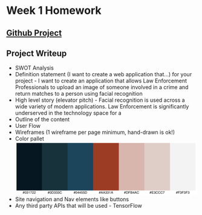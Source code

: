 # Week 1 Homework

## [Github Project](https://github.com/jkruse8848/capstoneProjectKruse)

## Project Writeup

   - SWOT Analysis
   - Definition statement (I want to create a web application that...) for your project
    - I want to create an application that allows Law Enforcement Professionals to upload an image of someone involved in a crime and return matches to a person using facial recognition
   - High level story (elevator pitch)
    - Facial recognition is used across a wide variety of modern applications. Law Enforcement is significantly underserved in the technology space for a
   - Outline of the content
   - User Flow
   - Wireframes (1 wireframe per page minimum, hand-drawn is ok!)
   - Color pallet
![Color Pallet](images/colorPallet.png)
   - Site navigation and Nav elements like buttons
   - Any third party APIs that will be used
    - TensorFlow


